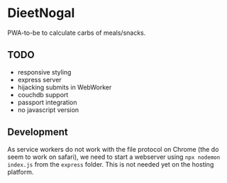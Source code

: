 # DieetNogal
PWA-to-be to calculate carbs of meals/snacks.

## TODO

* responsive styling
* express server
* hijacking submits in WebWorker
* couchdb support
* passport integration
* no javascript version


## Development

As service workers do not work with the file protocol on Chrome (the do seem to work on safari),
we need to start a webserver using `npx nodemon index.js` from the `express` folder.
This is not needed yet on the hosting platform.